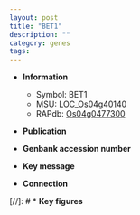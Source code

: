 ```yaml
---
layout: post
title: "BET1"
description: ""
category: genes
tags: 
---
```


* **Information**  
    + Symbol: BET1  
    + MSU: [LOC_Os04g40140](http://rice.uga.edu/cgi-bin/ORF_infopage.cgi?orf=LOC_Os04g40140)  
    + RAPdb: [Os04g0477300](http://rapdb.dna.affrc.go.jp/viewer/gbrowse_details/irgsp1?name=Os04g0477300)  

* **Publication**  

* **Genbank accession number**  

* **Key message**  

* **Connection**  

[//]: # * **Key figures**  


